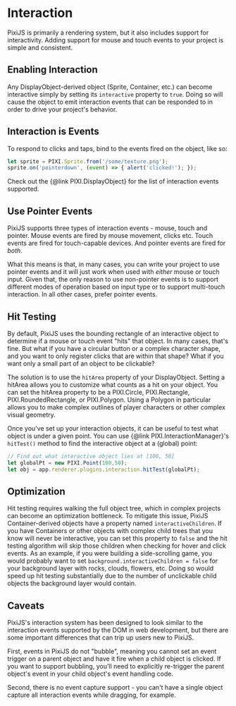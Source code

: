 # Interaction

PixiJS is primarily a rendering system, but it also includes support for interactivity.  Adding support for mouse and touch events to your project is simple and consistent. 

## Enabling Interaction

Any DisplayObject-derived object (Sprite, Container, etc.) can become interactive simply by setting its `interactive` property to `true`.  Doing so will cause the object to emit interaction events that can be responded to in order to drive your project's behavior.

## Interaction is Events

To respond to clicks and taps, bind to the events fired on the object, like so:

```javascript
let sprite = PIXI.Sprite.from('/some/texture.png');
sprite.on('pointerdown', (event) => { alert('clicked!'); });
```

Check out the {@link PIXI.DisplayObject} for the list of interaction events supported.

## Use Pointer Events

PixiJS supports three types of interaction events - mouse, touch and pointer.  Mouse events are fired by mouse movement, clicks etc.  Touch events are fired for touch-capable devices.  And pointer events are fired for _both_.

What this means is that, in many cases, you can write your project to use pointer events and it will just work when used with _either_ mouse or touch input.  Given that, the only reason to use non-pointer events is to support different modes of operation based on input type or to support multi-touch interaction.  In all other cases, prefer pointer events.

## Hit Testing

By default, PixiJS uses the bounding rectangle of an interactive object to determine if a mouse or touch event "hits" that object.  In many cases, that's fine.  But what if you have a circular button or a complex character shape, and you want to only register clicks that are within that shape?  What if you want only a small part of an object to be clickable?  

The solution is to use the `hitArea` property of your DisplayObject.  Setting a hitArea allows you to customize what counts as a hit on your object.  You can set the hitArea property to be a PIXI.Circle, PIXI.Rectangle, PIXI.RoundedRectangle, or PIXI.Polygon.  Using a Polygon in particular allows you to make complex outlines of player characters or other complex visual geometry.

Once you've set up your interaction objects, it can be useful to test what object is under a given point.  You can use {@link PIXI.InteractionManager}'s `hitTest()` method to find the interactive object at a (global) point:

```javascript
// Find out what interactive object lies at [100, 50]
let globalPt = new PIXI.Point(100,50);
let obj = app.renderer.plugins.interaction.hitTest(globalPt);
```

## Optimization

Hit testing requires walking the full object tree, which in complex projects can become an optimization bottleneck.  To mitigate this issue, PixiJS Container-derived objects have a property named `interactiveChildren`.  If you have Containers or other objects with complex child trees that you know will never be interactive, you can set this property to `false` and the hit testing algorithm will skip those children when checking for hover and click events.  As an example, if you were building a side-scrolling game, you would probably want to set `background.interactiveChildren = false` for your background layer with rocks, clouds, flowers, etc.  Doing so would speed up hit testing substantially due to the number of unclickable child objects the background layer would contain.

## Caveats

PixiJS's interaction system has been designed to look similar to the interaction events supported by the DOM in web development, but there are some important differences that can trip up users new to PixiJS.

First, events in PixiJS do not "bubble", meaning you cannot set an event trigger on a parent object and have it fire when a child object is clicked.  If you want to support bubbling, you'll need to explicitly re-trigger the parent object's event in your child object's event handling code.

Second, there is no event capture support - you can't have a single object capture all interaction events while dragging, for example.
